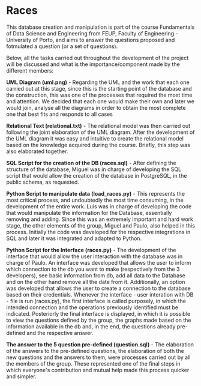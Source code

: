# Races

This database creation and manipulation is part of the course Fundamentals of Data Science and Engineering from
FEUP, Faculty of Engineering - University of Porto, and aims to answer the questions proposed and fotmulated a question (or a
set of questions). 

Below, all the tasks carried out throughout the development of the project will be discussed and what is the importance/component made by the different members:

**UML Diagram (uml.png)** - Regarding the UML and the work that each one carried out at this stage, since this is the starting point of the database and the construction, this was one of the processes that required the most time and attention. We decided that each one would make their own and later we would join, analyse all the diagrams in order to obtain the most complete one that best fits and responds to all cases

**Relational Text (relational.txt)** - The relational model was then carried out following the joint elaboration of the UML diagram.
After the development of the UML diagram it was easy and intuitive to create the relational model based on the knowledge acquired during the course. Briefly, this step was also elaborated together.

**SQL Script for the creation of the DB (races.sql)** - After defining the structure of the database, Miguel was in charge of developing the SQL script that would allow the creation of the database in PostgreSQL, in the public schema, as requested.

**Python Script to manipulate data (load_races.py)** - This represents the most critical process, and undoubtedly the most time consuming, in the development of the entire work. Luis was in charge of developing the code that would manipulate the information for the Database, essentially removing and adding. Since this was an extremely important and hard work stage, the other elements of the group, Miguel and Paulo, also helped in this process. Initially the code was developed for the respective integrations in SQL and later it was integrated and adapted to Python.

**Python Script for the Interface (races.py)** - The development of the interface that would allow the user interaction with the database was in charge of Paulo. An interface was developed that allows the user to inform which connection to the db you want to make (respectively from the 3 developers), see basic information from db, add all data to the Database and on the other hand remove all the date from it. Additionally, an option was developed that allows the user to create a connection to the database based on their credentials. Whenever the interface - user interation with DB - file is run (races.py), the first interface is called purposely, in which the intended connection and the operations previously identified must be indicated. Posteriorly the final interface is displayed, in which it is possible to view the questions defined by the group, the graphs made based on the information available in the db and, in the end, the questions already pre-defined and the respective answer.

**The answer to the 5 question pre-defined (question.sql)** - The elaboration of the answers to the pre-defined questions, the elaboration of both the new questions and the answers to them, were processes carried out by all the members of the group. These represented one of the final steps in which everyone's contribution and mutual help made this process quicker and simpler.
